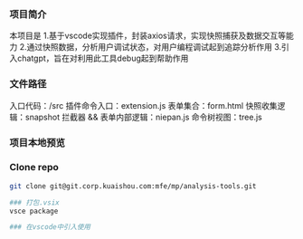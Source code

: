 
### 项目简介

本项目是
1.基于vscode实现插件，封装axios请求，实现快照捕获及数据交互等能力
2.通过快照数据，分析用户调试状态，对用户编程调试起到追踪分析作用
3.引入chatgpt，旨在对利用此工具debug起到帮助作用


### 文件路径
入口代码：/src
插件命令入口：extension.js
表单集合：form.html
快照收集逻辑：snapshot
拦截器 && 表单内部逻辑：niepan.js 
命令树视图：tree.js

### 项目本地预览

### Clone repo

```bash
git clone git@git.corp.kuaishou.com:mfe/mp/analysis-tools.git

### 打包.vsix
vsce package

### 在vscode中引入使用
